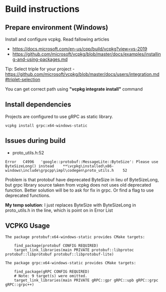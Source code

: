 # Build instructions

## Prepare environment (Windows)

Install and configure vcpkg. Read fallowing articles

- https://docs.microsoft.com/en-us/cpp/build/vcpkg?view=vs-2019
- https://github.com/microsoft/vcpkg/blob/master/docs/examples/installing-and-using-packages.md

Tip: Select triple for your project - https://github.com/microsoft/vcpkg/blob/master/docs/users/integration.md#triplet-selection


You can get correct path using **"vcpkg integrate install"** command

## Install dependencies

Projects are configured to use gRPC as static library.

```
vcpkg install grpc:x64-windows-static
```

## Issues during build

- proto_utils.h:52
```
Error	C4996	'google::protobuf::MessageLite::ByteSize': Please use ByteSizeLong() instead	**\vcpkg\installed\x86-windows\include\grpcpp\impl\codegen\proto_utils.h	52	
```
Problem is that protobuf have deprecated ByteSize in lieu of ByteSizeLong, but grpc library source taken from vcpkg does not uses old deprecated function.
Better solution will be to ask for fix in grpc. Or find a flag to use deprecated functions.

**My temp solution**: I just replaces ByteSize with ByteSizeLong in proto_utils.h in the line, which is point on in Error List

## VCPKG Usage

```
The package protobuf:x64-windows-static provides CMake targets:

    find_package(protobuf CONFIG REQUIRED)
    target_link_libraries(main PRIVATE protobuf::libprotoc protobuf::libprotobuf protobuf::libprotobuf-lite)

The package grpc:x64-windows-static provides CMake targets:

    find_package(gRPC CONFIG REQUIRED)
    # Note: 9 target(s) were omitted.
    target_link_libraries(main PRIVATE gRPC::gpr gRPC::upb gRPC::grpc gRPC::grpc++)
```